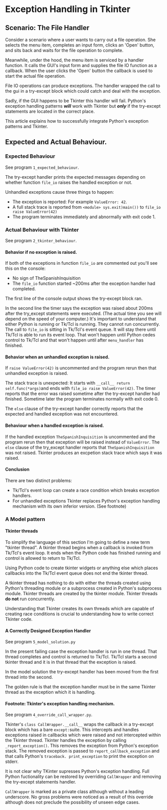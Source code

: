 # Exception Handling in Tkinter


## Scenario: The File Handler

Consider a scenario where a user wants to carry out a file operation. 
She selects the menu item, completes an input form, clicks an 'Open' button, 
and sits back and waits for the file operation to complete.

Meanwhile, under the hood, the menu item is serviced by a handler function. 
It calls the GUI's input form and supplies the file IO function as a callback. 
When the user clicks the 'Open' button the callback is used to start the actual file operation.

File IO operations can produce exceptions. The handler wrapped the call to the gui in 
a try-except block which could catch and deal with the exception.

Sadly, if the GUI happens to be Tkinter this handler will fail. Python's exception handling patterns 
***will*** work with Tkinter but ***only*** if the try-except statements are located in the correct 
place.

This article explains how to successfully integrate Python's exception patterns and Tkinter.

## Expected and Actual Behaviour.

### Expected Behaviour

See program `1_expected_behaviour`. 

The try-except handler prints the expected messages depending on whether 
function `file_io` raises the handled exception or not.

Unhandled exceptions cause three things to happen:

- The exception is reported: For example `ValueError: 42`.
- A full stack trace is reported from `<module> sys.exit)main())` to `file_io raise ValueError(42)`
- The program terminates immediately and abnormally with exit code 1.

### Actual Behaviour with Tkinter

See program `2_tkinter_behaviour`.

#### Behavior if no exception is raised.

If both of the exceptions in function `file_io` are commented out you'll see this on the console:
- No sign of TheSpanishInquisition
- The `file_io` function started ~200ms after the exception handler had completed. 

The first line of the console output shows the try-except block ran.

In the second line the timer says 
the exception was raised about 200ms after the try_except statements were executed.
(The actual time you see will depend on the speed of your computer.)
It's important to understand that either Python is running or 
Tk/Tcl is running. They cannot run concurrently. 
The call to `file_io` is sitting in Tk/Tcl's event queue. It will stay there until Tk/Tcl is able to run its event loop. That won't happen until Python cedes control to Tk/Tcl and that won't happen until after `menu_handler` has finished.


#### Behavior when an unhandled exception is raised.

If `raise ValueError(42)` is uncommented and the program rerun then that unhandled exception is raised. 

The stack trace is unexpected: It starts with `__call__ return self.func(*args)`and 
ends with `file_io raise ValueError(42)`. The timer reports that the error was raised sometime after the try-except handler had finished. Sometime later the program terminates normally with exit code 0. 

The `else` clause of the try-except handler correctly reports that the expected and handled exception was not encountered.

#### Behaviour when a handled exception is raised.

If the handled exception `TheSpanishInquisition` is uncommented and the program rerun then that exception will be raised instead of `ValueError`. 
The `else` clause of the try_except handler reports that `TheSpanishInquisition` was not raised. 
Tkinter produces an excpetion stack trace which says it was raised.

#### Conclusion

There are two distinct problems:

- Tk/Tcl's event loop can create a race condition which breaks exception handlers.
- For unhandled exceptions Tkinter replaces Python's exception handling 
mechanism with its own inferior version. (See footnote)

### A Model pattern

#### Tkinter threads

To simplify the language of this section I'm going to define a new term "tkinter thread". 
A tkinter thread begins when a callback is invoked from Tk/Tcl's event loop. 
It ends when the Python code has finished running and control is allowed to return to Tk/Tcl.

Using Python code to create tkinter widgets or anything else which places callbacks into the Tk/Tcl 
event queue does not end the tkinter thread.

A tkinter thread has nothing to do with either the threads created using Python's 
threading module or a subprocess created in Python's subprocess module. 
Tkinter threads are created by the tkinter module. Tkinter threads **do not** run concurrently. 

Understanding that Tkinter creates its own threads which are capable of creating race conditions is
crucial to understanding how to write correct Tkinter code.

#### A Correctly Designed Exception Handler

See program `5_model_solution.py`

In the present failing case the exception handler is run in one thread. 
That thread completes and control is returned to Tk/Tcl. 
Tk/Tcl starts a second tkinter thread and it is in that thread that the exception is raised. 

In the model solution the try-except handler has been moved from the first thread into the second.

The golden rule is that the exception handler must be in the same Tkinter thread as the exception which it is handling.

#### Footnote: Tkinter's exception handling mechanism.

See program `4_override_call_wrapper.py`.

Tkinter's `class CallWrapper.__call__`  wraps the callback in a try-except block which has a bare `except:`suite. This intercepts and handles exceptions raised in callbacks which were raised and not intercepted within the Tkinter thread.
Tkinter handles the exception by calling `_report_exception()`. This removes the exception from Python's exception stack. 
The removed exception is passed to `report_callback_exception` and that calls 
Python's `traceback. print_exception` to print the exception on stderr. 

It is not clear why TKinter supresses Python's exception handling. Full Python fuctionality can be restored by overriding `CallWrapper` and removing the try-except statements handler. 

`CallWrapper` is marked as a private class although without a leading underscore. No gross problems were noticed as a result of this override although does not preclude the possibility of unseen edge cases. 
